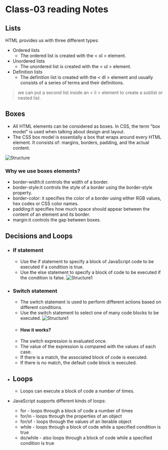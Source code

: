 # Class-03 reading Notes #

## Lists ##
 HTML provides us with three different types:
 - Ordered lists
    * The ordered list is created with the < ol > element.
 - Unordered lists 
    * The unordered list is created with the < ul > element.
 - Definition lists
    * The definition list is created with the < dl > element and usually consists of a series of terms and their definitions.
    
 > we can put a second list inside an < li > element to create a sublist or nested list.
 
## Boxes ##
- All HTML elements can be considered as boxes. In CSS, the term "box model" is used when talking about design and layout.
- The CSS box model is essentially a box that wraps around every HTML element. It consists of: margins, borders, padding, and the actual content.

![Structure](https://media.geeksforgeeks.org/wp-content/uploads/box-model-1.png)

### Why we use boxes elements? ###
- border-width:it controls the width of a border.
- border-style:it controls the style of a border using the border-style property.
- border-color: it specifies the color of a border using either RGB values, hex codes or CSS color names.
- padding:it specifies how much space should appear between the content of an element and its border.
- margin:it controls the gap between boxes.

## Decisions and Loops ##

* ### If statement ###
  - Use the if statement to specify a block of JavaScript code to be executed if a condition is true.
  - Use the else statement to specify a block of code to be executed if the condition is false.
 ![Structure1](https://cdn.programiz.com/sites/tutorial2program/files/js-if-else-statement.png)

* ### Switch statement ###
  - The switch statement is used to perform different actions based on different conditions.
  - Use the switch statement to select one of many code blocks to be executed.
![Structure1](https://beginnersbook.com/wp-content/uploads/2017/09/switch_case_flow_diagram_C.jpg)

  * #### How it works? ####
   - The switch expression is evaluated once.
   - The value of the expression is compared with the values of each case.
   - If there is a match, the associated block of code is executed.
   - If there is no match, the default code block is executed.
   

* ## Loops ##
   - Loops can execute a block of code a number of times.
 * JavaScript supports different kinds of loops:

   - for - loops through a block of code a number of times
   - for/in - loops through the properties of an object
   - for/of - loops through the values of an iterable object
   - while - loops through a block of code while a specified condition is true
   - do/while - also loops through a block of code while a specified condition is true











